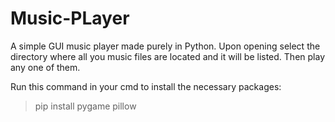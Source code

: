 # Music-PLayer
A simple GUI music player made purely in Python. Upon opening select the directory where all you music files are located and it will be listed. Then play any one of them.

Run this command in your cmd to install the necessary packages:
> pip install pygame pillow
